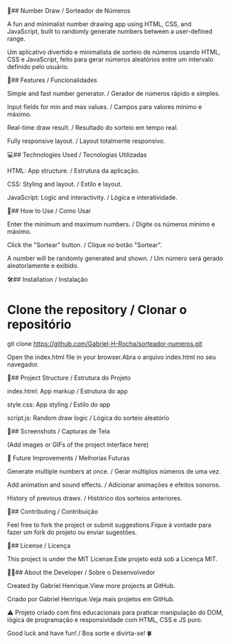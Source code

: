 🎲## Number Draw / Sorteador de Números

A fun and minimalist number drawing app using HTML, CSS, and JavaScript, built to randomly generate numbers between a user-defined range.

Um aplicativo divertido e minimalista de sorteio de números usando HTML, CSS e JavaScript, feito para gerar números aleatórios entre um intervalo definido pelo usuário.

🚀## Features / Funcionalidades

Simple and fast number generator. / Gerador de números rápido e simples.

Input fields for min and max values. / Campos para valores mínimo e máximo.

Real-time draw result. / Resultado do sorteio em tempo real.

Fully responsive layout. / Layout totalmente responsivo.

💻## Technologies Used / Tecnologias Utilizadas

HTML: App structure. / Estrutura da aplicação.

CSS: Styling and layout. / Estilo e layout.

JavaScript: Logic and interactivity. / Lógica e interatividade.

🧭## How to Use / Como Usar

Enter the minimum and maximum numbers. / Digite os números mínimo e máximo.

Click the "Sortear" button. / Clique no botão "Sortear".

A number will be randomly generated and shown. / Um número será gerado aleatoriamente e exibido.

🛠️## Installation / Instalação

# Clone the repository / Clonar o repositório
git clone https://github.com/Gabriel-H-Rocha/sorteador-numeros.git

Open the index.html file in your browser.Abra o arquivo index.html no seu navegador.

📁## Project Structure / Estrutura do Projeto

index.html: App markup / Estrutura do app

style.css: App styling / Estilo do app

script.js: Random draw logic / Lógica do sorteio aleatório

📸## Screenshots / Capturas de Tela

(Add images or GIFs of the project interface here)

🔮 Future Improvements / Melhorias Futuras

Generate multiple numbers at once. / Gerar múltiplos números de uma vez.

Add animation and sound effects. / Adicionar animações e efeitos sonoros.

History of previous draws. / Histórico dos sorteios anteriores.

🤝## Contributing / Contribuição

Feel free to fork the project or submit suggestions.Fique à vontade para fazer um fork do projeto ou enviar sugestões.

📜## License / Licença

This project is under the MIT License.Este projeto está sob a Licença MIT.

👨‍💻## About the Developer / Sobre o Desenvolvedor

Created by Gabriel Henrique.View more projects at GitHub.

Criado por Gabriel Henrique.Veja mais projetos em GitHub.

⚠️ Projeto criado com fins educacionais para praticar manipulação do DOM, lógica de programação e responsividade com HTML, CSS e JS puro.

Good luck and have fun! / Boa sorte e divirta-se! 🍀
